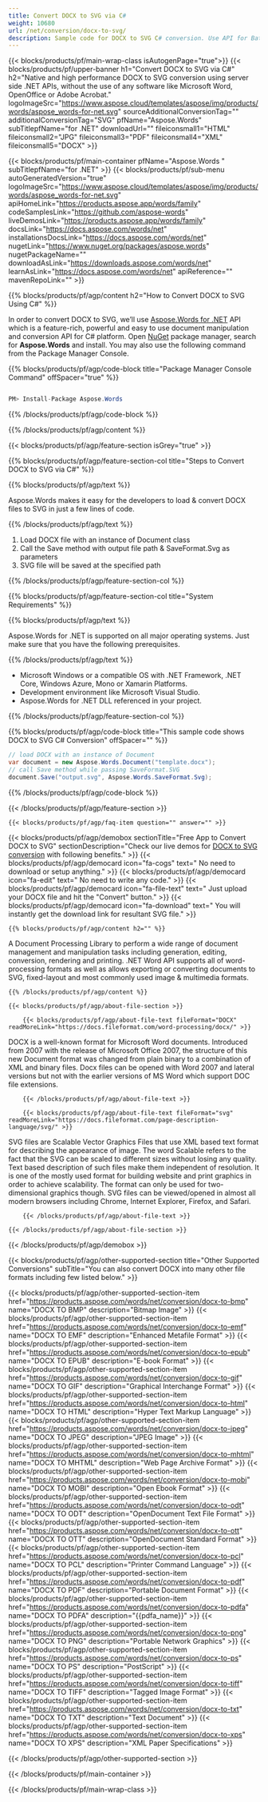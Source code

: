 ```yaml
---
title: Convert DOCX to SVG via C# 
weight: 10680
url: /net/conversion/docx-to-svg/ 
description: Sample code for DOCX to SVG C# conversion. Use API for Batch DOCX Files to SVG conversion within VB.NET, Asp.NET or any .NET based application.
---
```


{{< blocks/products/pf/main-wrap-class isAutogenPage="true">}}
{{< blocks/products/pf/upper-banner h1="Convert DOCX to SVG via C#" h2="Native and high performance DOCX to SVG conversion using server side .NET APIs, without the use of any software like Microsoft Word, OpenOffice or Adobe Acrobat." logoImageSrc="https://www.aspose.cloud/templates/aspose/img/products/words/aspose_words-for-net.svg" sourceAdditionalConversionTag="" additionalConversionTag="SVG" pfName="Aspose.Words" subTitlepfName="for .NET" downloadUrl="" fileiconsmall1="HTML" fileiconsmall2="JPG" fileiconsmall3="PDF" fileiconsmall4="XML" fileiconsmall5="DOCX" >}}

{{< blocks/products/pf/main-container pfName="Aspose.Words " subTitlepfName="for .NET" >}}
{{< blocks/products/pf/sub-menu autoGeneratedVersion="true" logoImageSrc="https://www.aspose.cloud/templates/aspose/img/products/words/aspose_words-for-net.svg" apiHomeLink="https://products.aspose.app/words/family" codeSamplesLink="https://github.com/aspose-words" liveDemosLink="https://products.aspose.app/words/family" docsLink="https://docs.aspose.com/words/net" installationsDocsLink="https://docs.aspose.com/words/net" nugetLink="https://www.nuget.org/packages/aspose.words" nugetPackageName="" downloadAsLink="https://downloads.aspose.com/words/net" learnAsLink="https://docs.aspose.com/words/net" apiReference="" mavenRepoLink="" >}}

{{% blocks/products/pf/agp/content h2="How to Convert DOCX to SVG Using C#" %}}

 In order to convert DOCX to SVG, we’ll use
 [Aspose.Words for .NET](https://products.aspose.com/words/net) 
 API which is a feature-rich, powerful and easy to use document manipulation and conversion API for C# platform. Open
 [NuGet](https://www.nuget.org/packages/aspose.words) 
 package manager, search for
 **Aspose.Words** 
 and install. You may also use the following command from the Package Manager Console.

{{% blocks/products/pf/agp/code-block title="Package Manager Console Command" offSpacer="true" %}}

```cs

PM> Install-Package Aspose.Words

```

{{% /blocks/products/pf/agp/code-block %}}

{{% /blocks/products/pf/agp/content %}}

{{< blocks/products/pf/agp/feature-section isGrey="true" >}}

{{% blocks/products/pf/agp/feature-section-col title="Steps to Convert DOCX to SVG via C#" %}}

{{% blocks/products/pf/agp/text %}}

 Aspose.Words makes it easy for the developers to load & convert DOCX files to SVG in just a few lines of code.

{{% /blocks/products/pf/agp/text %}}

1.  Load DOCX file with an instance of Document class
1.  Call the Save method with output file path & SaveFormat.Svg as parameters
1.  SVG file will be saved at the specified path

{{% /blocks/products/pf/agp/feature-section-col %}}

{{% blocks/products/pf/agp/feature-section-col title="System Requirements" %}}

{{% blocks/products/pf/agp/text %}}

 Aspose.Words for .NET is supported on all major operating systems. Just make sure that you have the following prerequisites.

{{% /blocks/products/pf/agp/text %}}

-  Microsoft Windows or a compatible OS with .NET Framework, .NET Core, Windows Azure, Mono or Xamarin Platforms.
-  Development environment like Microsoft Visual Studio.
-  Aspose.Words for .NET DLL referenced in your project.

{{% /blocks/products/pf/agp/feature-section-col %}}

{{% blocks/products/pf/agp/code-block title="This sample code shows DOCX to SVG C# Conversion" offSpacer="" %}}

```cs
// load DOCX with an instance of Document
var document = new Aspose.Words.Document("template.docx");
// call Save method while passing SaveFormat.SVG
document.Save("output.svg", Aspose.Words.SaveFormat.Svg); 

```

{{% /blocks/products/pf/agp/code-block %}}

{{< /blocks/products/pf/agp/feature-section >}}

    {{< blocks/products/pf/agp/faq-item question="" answer="" >}}
 

<!-- aboutfile Starts -->

{{< blocks/products/pf/agp/demobox sectionTitle="Free App to Convert DOCX to SVG" sectionDescription="Check our live demos for [DOCX to SVG conversion](https://products.aspose.app/words/conversion/docx-to-svg) with following benefits." >}}
        {{< blocks/products/pf/agp/democard icon="fa-cogs" text=" No need to download or setup anything." >}}
        {{< blocks/products/pf/agp/democard icon="fa-edit" text=" No need to write any code." >}}
        {{< blocks/products/pf/agp/democard icon="fa-file-text" text=" Just upload your DOCX file and hit the \"Convert\" button." >}}
        {{< blocks/products/pf/agp/democard icon="fa-download" text=" You will instantly get the download link for resultant SVG file." >}}

    {{% blocks/products/pf/agp/content h2="" %}}

 A Document Processing Library to perform a wide range of document management and manipulation tasks including generation, editing, conversion, rendering and printing. .NET Word API supports all of word-processing formats as well as allows exporting or converting documents to SVG, fixed-layout and most commonly used image & multimedia formats.



    {{% /blocks/products/pf/agp/content %}}

    {{< blocks/products/pf/agp/about-file-section >}}

        {{< blocks/products/pf/agp/about-file-text fileFormat="DOCX" readMoreLink="https://docs.fileformat.com/word-processing/docx/" >}}
DOCX is a well-known format for Microsoft Word documents. Introduced from 2007 with the release of Microsoft Office 2007, the structure of this new Document format was changed from plain binary to a combination of XML and binary files. Docx files can be opened with Word 2007 and lateral versions but not with the earlier versions of MS Word which support DOC file extensions.

        {{< /blocks/products/pf/agp/about-file-text >}}

        {{< blocks/products/pf/agp/about-file-text fileFormat="svg" readMoreLink="https://docs.fileformat.com/page-description-language/svg/" >}}
SVG files are Scalable Vector Graphics Files that use XML based text format for describing the appearance of image. The word Scalable refers to the fact that the SVG can be scaled to different sizes without losing any quality. Text based description of such files make them independent of resolution. It is one of the mostly used format for building website and print graphics in order to achieve scalability. The format can only be used for two-dimensional graphics though. SVG files can be viewed/opened in almost all modern browsers including Chrome, Internet Explorer, Firefox, and Safari.

        {{< /blocks/products/pf/agp/about-file-text >}}

    {{< /blocks/products/pf/agp/about-file-section >}}

{{< /blocks/products/pf/agp/demobox >}}

<!-- aboutfile Ends -->

{{< blocks/products/pf/agp/other-supported-section title="Other Supported Conversions" subTitle="You can also convert DOCX into many other file formats including few listed below." >}}

{{< blocks/products/pf/agp/other-supported-section-item href="https://products.aspose.com/words/net/conversion/docx-to-bmp" name="DOCX TO BMP" description="Bitmap Image" >}}
{{< blocks/products/pf/agp/other-supported-section-item href="https://products.aspose.com/words/net/conversion/docx-to-emf" name="DOCX TO EMF" description="Enhanced Metafile Format" >}}
{{< blocks/products/pf/agp/other-supported-section-item href="https://products.aspose.com/words/net/conversion/docx-to-epub" name="DOCX TO EPUB" description="E-book Format" >}}
{{< blocks/products/pf/agp/other-supported-section-item href="https://products.aspose.com/words/net/conversion/docx-to-gif" name="DOCX TO GIF" description="Graphical Interchange Format" >}}
{{< blocks/products/pf/agp/other-supported-section-item href="https://products.aspose.com/words/net/conversion/docx-to-html" name="DOCX TO HTML" description="Hyper Text Markup Language" >}}
{{< blocks/products/pf/agp/other-supported-section-item href="https://products.aspose.com/words/net/conversion/docx-to-jpeg" name="DOCX TO JPEG" description="JPEG Image" >}}
{{< blocks/products/pf/agp/other-supported-section-item href="https://products.aspose.com/words/net/conversion/docx-to-mhtml" name="DOCX TO MHTML" description="Web Page Archive Format" >}}
{{< blocks/products/pf/agp/other-supported-section-item href="https://products.aspose.com/words/net/conversion/docx-to-mobi" name="DOCX TO MOBI" description="Open Ebook Format" >}}
{{< blocks/products/pf/agp/other-supported-section-item href="https://products.aspose.com/words/net/conversion/docx-to-odt" name="DOCX TO ODT" description="OpenDocument Text File Format" >}}
{{< blocks/products/pf/agp/other-supported-section-item href="https://products.aspose.com/words/net/conversion/docx-to-ott" name="DOCX TO OTT" description="OpenDocument Standard Format" >}}
{{< blocks/products/pf/agp/other-supported-section-item href="https://products.aspose.com/words/net/conversion/docx-to-pcl" name="DOCX TO PCL" description="Printer Command Language" >}}
{{< blocks/products/pf/agp/other-supported-section-item href="https://products.aspose.com/words/net/conversion/docx-to-pdf" name="DOCX TO PDF" description="Portable Document Format" >}}
{{< blocks/products/pf/agp/other-supported-section-item href="https://products.aspose.com/words/net/conversion/docx-to-pdfa" name="DOCX TO PDFA" description="{{pdfa_name}}" >}}
{{< blocks/products/pf/agp/other-supported-section-item href="https://products.aspose.com/words/net/conversion/docx-to-png" name="DOCX TO PNG" description="Portable Network Graphics" >}}
{{< blocks/products/pf/agp/other-supported-section-item href="https://products.aspose.com/words/net/conversion/docx-to-ps" name="DOCX TO PS" description="PostScript" >}}
{{< blocks/products/pf/agp/other-supported-section-item href="https://products.aspose.com/words/net/conversion/docx-to-tiff" name="DOCX TO TIFF" description="Tagged Image Format" >}}
{{< blocks/products/pf/agp/other-supported-section-item href="https://products.aspose.com/words/net/conversion/docx-to-txt" name="DOCX TO TXT" description="Text Document" >}}
{{< blocks/products/pf/agp/other-supported-section-item href="https://products.aspose.com/words/net/conversion/docx-to-xps" name="DOCX TO XPS" description="XML Paper Specifications" >}}

{{< /blocks/products/pf/agp/other-supported-section >}}

{{< /blocks/products/pf/main-container >}}
    
{{< /blocks/products/pf/main-wrap-class >}}
